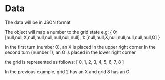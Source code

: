 # Data
The data will be in JSON format

The object will map a number to the grid state
e.g:
{
    0: [null,null,X,null,null,null,null,null,null],
    1: [null,null,X,null,null,null,null,null,O]
}

In the first turn (number 0), an X is placed in the upper right corner
In the second turn (number 1), an O is placed in the lower right corner

the grid is represented as follows:
[
    0, 1, 2,
    3, 4, 5,
    6, 7, 8
]

In the previous example, grid 2 has an X and grid 8 has an O
